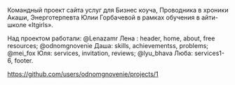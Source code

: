 Командный проект сайта услуг для Бизнес коуча, Проводника в хроники Акаши, 
Энерготерпевта Юлии Горбачевой в рамках обучения в айти-школе «Itgirls».

Над проектом работали:
@Lenazamr Лена : header, home, about, free resources; 
@odnomgnovenie Даша: skills, achievementss, problems; 
@mei_fox Юля: services, invitation, reviews;
@lyu_bhava Люба: services1-6, footer.

https://github.com/users/odnomgnovenie/projects/1
